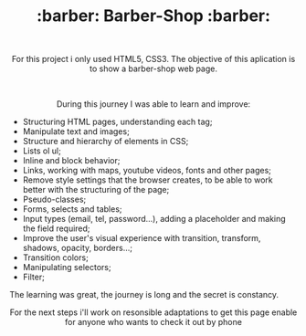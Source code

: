 <h1 align="center">:barber: Barber-Shop :barber:</h1>
<br>
<p align="center">For this project i only used HTML5, CSS3. The objective of this aplication is to show a barber-shop web page.</p><br>
<p align="center">During this journey I was able to learn and improve:

- Structuring HTML pages, understanding each tag;
- Manipulate text and images;
- Structure and hierarchy of elements in CSS;
- Lists ol ul;
- Inline and block behavior;
- Links, working with maps, youtube videos, fonts and other pages;
- Remove style settings that the browser creates, to be able to work better with the structuring of the page;
- Pseudo-classes;
- Forms, selects and tables;
- Input types (email, tel, password...), adding a placeholder and making the field required;
- Improve the user's visual experience with transition, transform, shadows, opacity, borders...;
- Transition colors;
- Manipulating selectors;
- Filter;

The learning was great, the journey is long and the secret is constancy.</p>

<p align="center">For the next steps i'll work on resonsible adaptations to get this page enable for anyone who wants to check it out by phone</p>
<br><br>


